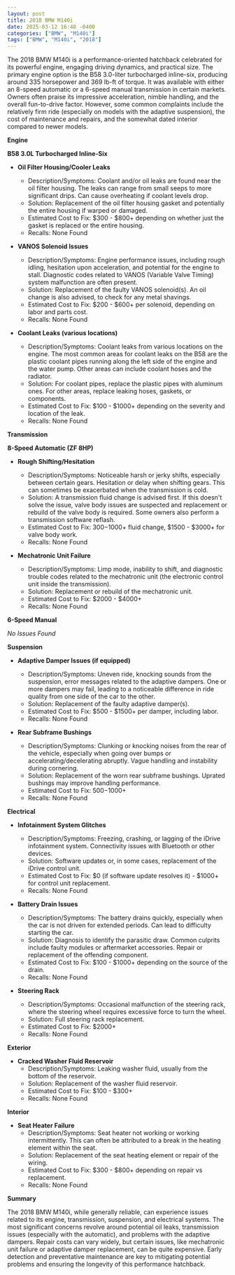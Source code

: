 ```yaml
---
layout: post
title: 2018 BMW M140i
date: 2025-03-12 16:48 -0400
categories: ["BMW", "M140i"]
tags: ["BMW", "M140i", "2018"]
---
```

The 2018 BMW M140i is a performance-oriented hatchback celebrated for its powerful engine, engaging driving dynamics, and practical size. The primary engine option is the B58 3.0-liter turbocharged inline-six, producing around 335 horsepower and 369 lb-ft of torque. It was available with either an 8-speed automatic or a 6-speed manual transmission in certain markets. Owners often praise its impressive acceleration, nimble handling, and the overall fun-to-drive factor. However, some common complaints include the relatively firm ride (especially on models with the adaptive suspension), the cost of maintenance and repairs, and the somewhat dated interior compared to newer models.

**Engine**

**B58 3.0L Turbocharged Inline-Six**

*   **Oil Filter Housing/Cooler Leaks**
    *   Description/Symptoms: Coolant and/or oil leaks are found near the oil filter housing. The leaks can range from small seeps to more significant drips. Can cause overheating if coolant levels drop.
    *   Solution: Replacement of the oil filter housing gasket and potentially the entire housing if warped or damaged.
    *   Estimated Cost to Fix: $300 - $800+ depending on whether just the gasket is replaced or the entire housing.
    *   Recalls: None Found

*   **VANOS Solenoid Issues**
    *   Description/Symptoms: Engine performance issues, including rough idling, hesitation upon acceleration, and potential for the engine to stall. Diagnostic codes related to VANOS (Variable Valve Timing) system malfunction are often present.
    *   Solution: Replacement of the faulty VANOS solenoid(s). An oil change is also advised, to check for any metal shavings.
    *   Estimated Cost to Fix: $200 - $600+ per solenoid, depending on labor and parts cost.
    *   Recalls: None Found

*   **Coolant Leaks (various locations)**
    * Description/Symptoms: Coolant leaks from various locations on the engine. The most common areas for coolant leaks on the B58 are the plastic coolant pipes running along the left side of the engine and the water pump. Other areas can include coolant hoses and the radiator.
    * Solution: For coolant pipes, replace the plastic pipes with aluminum ones. For other areas, replace leaking hoses, gaskets, or components.
    * Estimated Cost to Fix: $100 - $1000+ depending on the severity and location of the leak.
    * Recalls: None Found

**Transmission**

**8-Speed Automatic (ZF 8HP)**

*   **Rough Shifting/Hesitation**
    *   Description/Symptoms: Noticeable harsh or jerky shifts, especially between certain gears. Hesitation or delay when shifting gears. This can sometimes be exacerbated when the transmission is cold.
    *   Solution: A transmission fluid change is advised first. If this doesn't solve the issue, valve body issues are suspected and replacement or rebuild of the valve body is required. Some owners also perform a transmission software reflash.
    *   Estimated Cost to Fix: $300-$1000+ fluid change, $1500 - $3000+ for valve body work.
    *   Recalls: None Found

*   **Mechatronic Unit Failure**
    *   Description/Symptoms: Limp mode, inability to shift, and diagnostic trouble codes related to the mechatronic unit (the electronic control unit inside the transmission).
    *   Solution: Replacement or rebuild of the mechatronic unit.
    *   Estimated Cost to Fix: $2000 - $4000+
    *   Recalls: None Found

**6-Speed Manual**

*No Issues Found*

**Suspension**

*   **Adaptive Damper Issues (if equipped)**
    *   Description/Symptoms: Uneven ride, knocking sounds from the suspension, error messages related to the adaptive dampers. One or more dampers may fail, leading to a noticeable difference in ride quality from one side of the car to the other.
    *   Solution: Replacement of the faulty adaptive damper(s).
    *   Estimated Cost to Fix: $500 - $1500+ per damper, including labor.
    *   Recalls: None Found

*   **Rear Subframe Bushings**
    * Description/Symptoms: Clunking or knocking noises from the rear of the vehicle, especially when going over bumps or accelerating/decelerating abruptly. Vague handling and instability during cornering.
    * Solution: Replacement of the worn rear subframe bushings. Uprated bushings may improve handling performance.
    * Estimated Cost to Fix: $500-$1000+
    * Recalls: None Found

**Electrical**

*   **Infotainment System Glitches**
    *   Description/Symptoms: Freezing, crashing, or lagging of the iDrive infotainment system. Connectivity issues with Bluetooth or other devices.
    *   Solution: Software updates or, in some cases, replacement of the iDrive control unit.
    *   Estimated Cost to Fix: $0 (if software update resolves it) - $1000+ for control unit replacement.
    *   Recalls: None Found

*   **Battery Drain Issues**
    *   Description/Symptoms: The battery drains quickly, especially when the car is not driven for extended periods. Can lead to difficulty starting the car.
    *   Solution: Diagnosis to identify the parasitic draw. Common culprits include faulty modules or aftermarket accessories. Repair or replacement of the offending component.
    *   Estimated Cost to Fix: $100 - $1000+ depending on the source of the drain.
    *   Recalls: None Found

*   **Steering Rack**
    * Description/Symptoms: Occasional malfunction of the steering rack, where the steering wheel requires excessive force to turn the wheel.
    * Solution: Full steering rack replacement.
    * Estimated Cost to Fix: $2000+
    * Recalls: None Found

**Exterior**

*   **Cracked Washer Fluid Reservoir**
    *   Description/Symptoms: Leaking washer fluid, usually from the bottom of the reservoir.
    *   Solution: Replacement of the washer fluid reservoir.
    *   Estimated Cost to Fix: $100 - $300+
    * Recalls: None Found

**Interior**

*   **Seat Heater Failure**
    * Description/Symptoms: Seat heater not working or working intermittently. This can often be attributed to a break in the heating element within the seat.
    * Solution: Replacement of the seat heating element or repair of the wiring.
    * Estimated Cost to Fix: $300 - $800+ depending on repair vs replacement.
    * Recalls: None Found

**Summary**

The 2018 BMW M140i, while generally reliable, can experience issues related to its engine, transmission, suspension, and electrical systems. The most significant concerns revolve around potential oil leaks, transmission issues (especially with the automatic), and problems with the adaptive dampers. Repair costs can vary widely, but certain issues, like mechatronic unit failure or adaptive damper replacement, can be quite expensive. Early detection and preventative maintenance are key to mitigating potential problems and ensuring the longevity of this performance hatchback.


